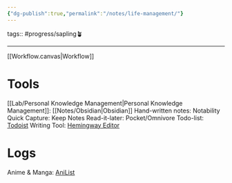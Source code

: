 ```yaml
---
{"dg-publish":true,"permalink":"/notes/life-management/"}
---
```


tags:: #progress/sapling🪴 

---
[[Workflow.canvas|Workflow]]

# Tools
[[Lab/Personal Knowledge Management\|Personal Knowledge Management]]: [[Notes/Obsidian\|Obsidian]]
Hand-written notes: Notability
Quick Capture: Keep Notes
Read-it-later: Pocket/Omnivore
Todo-list: [Todoist](https://app.todoist.com)
Writing Tool: [Hemingway Editor](https://hemingwayapp.com/)

# Logs
Anime & Manga: [AniList](https://anilist.co/)
